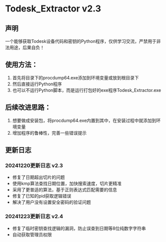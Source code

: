 # Todesk_Extractor v2.3

## 声明
一个能够获取Todesk设备代码和密钥的Python程序，仅供学习交流，严禁用于非法用途，后果自负！

## 使用方法：
1. 首先将目录下的procdump64.exe添加到环境变量或放到根目录下
2. 然后直接运行Python程序
3. 也可以不运行Python脚本，而是运行打包好的exe程序Todesk_Extractor.exe

## 后续改进思路：
1. 想要做成安装包，将procdump64.exe内置到其中，在安装过程中就添加到环境变量
2. 增加程序的鲁棒性，完善一些错误提示

## 更新日志

### 20241220更新日志    v2.3
- 修复了日期超出切片的问题
- 使用kmp算法查找日期位置，加快搜索速度，切片更精准
- 采用了更普适的算法，基于正则表达式匹配需要的信息
- 修复了已知的pid获取逻辑错误
- 解决了用户没有设置安全密码的验证问题


### 20241223更新日志    v2.4
- 修复了临时密钥查找逻辑的漏洞，防止误查到日期等8位纯数字字符串
- 自动获取管理员权限

